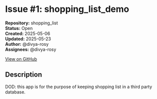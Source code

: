 # Issue #1: shopping_list_demo

**Repository:** shopping_list  
**Status:** Open  
**Created:** 2025-05-06  
**Updated:** 2025-05-23  
**Author:** @divya-rosy  
**Assignees:** @divya-rosy  

[View on GitHub](https://github.com/Simtestlab/shopping_list/issues/1)

## Description

DOD: this app is for the purpose of keeping shopping list in a third party database.